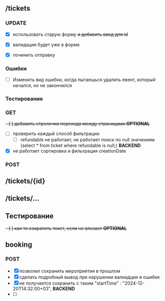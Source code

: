 ## /tickets

### UPDATE
- [x] использовать старую форму ~~и добавить ввод для id~~
- [x] валидация будет уже в форме
- [x] починить отправку


### Ошибки
- [ ] Изменить вид ошибки, когда пытаешься удалить евент, который начался, но не закончился


### Тестирование

### GET
~~- [ ] добавить стрелочки перехода между страницами **OPTIONAL**~~
- [ ] проверить каждый способ фильтрации
  - [ ] refundable не работает, не работает поиск по null значениям (select * from ticket where refundable is null;) **BACKEND**
- [x] не работает сортировка и фильтрация creationDate

### POST



## /tickets/{id}
 


## /tickets/...


## Тестирование
~~- [ ] как то сократить текст, если не влезает **OPTIONAL**~~




## booking
### POST
- [x] позволил сохранить мероприятия в прошлом
- [x] сделать подробный вывод при нарушении валиадции в ошибке
- [x] не получается сохранить с таким "startTime" : "2024-12-20T14:32:00+03", **BACKEND**
- [ ] 